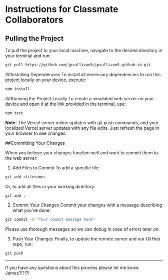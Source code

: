 # Instructions for Classmate Collaborators

## Pulling the Project

To pull the project to your local machine, navigate to the desired directory in your terminal and run:

```bash
git pull https://github.com/jpsullivan9/jpsullivan9.github.io.git
```

##Installing Dependencies
To install all necessary dependencies to run this project locally on your device, execute:
```bash
npm install
```

##Running the Project Locally
To create a simulated web server on your device and open it at the link provided in the terminal, use:
```bash
npm test 
```

**Note**: The Vercel server online updates with git push commands, and your localized Vercel server updates with any file edits. Just refresh the page in your browser to see changes.

##Committing Your Changes

When you believe your changes function well and want to commit them to the web server:

1. Add Files to Commit
To add a specific file:
```bash
git add <filename> 
```

Or, to add all files in your working directory:

```bash
git add .
```

2. Commit Your Changes
Commit your changes with a message describing what you've done:
```bash
git commit -m "Your commit message here"
```
Please use thorough messages so we can debug in case of errors later on.

3. Push Your Changes
Finally, to update the remote server and our GitHub repo, run:
```bash
git push
```
***
If you have any questions about this process please let me know. 
James?!?!?!
